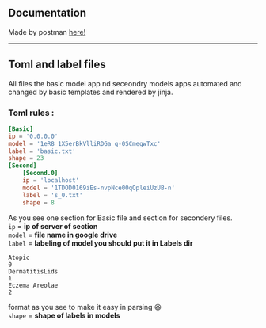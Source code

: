 ## Documentation 
Made by postman [here!](documentation) 

---
## Toml and label files 
All files the basic model app nd seceondry models apps automated and changed by basic templates and rendered by jinja.

### Toml rules :

```toml
[Basic]
ip = '0.0.0.0'
model = '1eR8_1X5erBkVlliRDGa_q-0SCmegwTxc'
label = 'basic.txt'
shape = 23
[Second]
    [Second.0]
    ip = 'localhost'
    model = '1TDOD0169iEs-nvpNce00qOpleiUzUB-n'
    label = 's_0.txt'
    shape = 8
```
As you see one section for Basic file and section for secondery files.<br>
`ip` = __ip of server of section__<br>
`model` =  __file name in google drive__<br>
`label` = __labeling of model you should put it in Labels dir__<br> 
```text
Atopic
0
DermatitisLids
1
Eczema Areolae
2
```
format as you see to make it easy in parsing :satisfied:<br>
`shape` = __shape of labels in models__